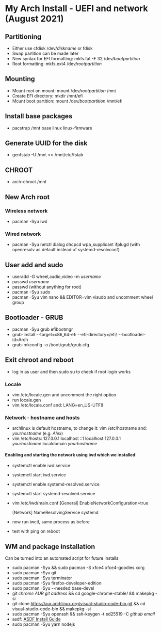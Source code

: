 # My Arch Install - UEFI and network (August 2021)

## Partitioning

[//]: # (cfdisk /dev/sdX or /dev/nvme)
- Either use cfdisk /dev/*diskname* or fdisk
- Swap partition can be made later
- New syntax for EFI formatting: mkfs.fat -F 32 /dev/*bootpartition*
- Root formatting: mkfs.ext4 /dev/*rootpartition*

## Mounting

- Mount root on mount: mount /dev/*rootpartition* /mnt
- Create EFI directory: mkdir /mnt/efi
- Mount boot partition: mount /dev/*bootpartition* /mnt/efi

## Install base packages

- pacstrap /mnt base linux linux-firmware

## Generate UUID for the disk

- genfstab -U /mnt >> /mnt/etc/fstab

## CHROOT

- arch-chroot /mnt

## New Arch root

### Wireless network

- pacman -Syu iwd

### Wired network

- pacman -Syu netctl dialog dhcpcd wpa_supplicant ifplugd (with openresolv as
default instead of systemd-resolvconf)

## User add and sudo

- useradd -G wheel,audio,video -m *username*
- passwd *username*
- passwd (without anything for root)
- pacman -Syu sudo
- pacman -Syu vim nano && EDITOR=vim visudo and uncomment wheel group

## Bootloader - GRUB

- pacman -Syu grub efibootmgr
- grub-install --target=x86_64-efi --efi-directory=/efi/ --bootloader-id=Arch
- grub-mkconfig -o /boot/grub/grub.cfg

## Exit chroot and reboot

- log in as user and then sudo su to check if root login works

### Locale

- vim /etc/locale.gen and uncomment the right option
- run locale.gen
- vim /etc/locale.conf and: LANG=en_US-UTF8

### Network - hostname and hosts

- archlinux is default hostname, to change it:
  vim /etc/hostname and: *yourhostname* (e.g. *Alex*)
- vim /etc/hosts:
  127.0.0.1  localhost
  ::1        localhost
  127.0.0.1  *yourhostname*.localdomain *yourhostname*

#### Enabling and starting the network using iwd which we installed

- systemctl enable iwd.service
- systemctl start iwd.service
- systemctl enable systemd-resolved.service
- systemctl start systemd-resolved.service
- vim /etc/iwd/main.conf
    [General]
    EnableNetworkConfiguration=true
    
    [Network]
    NameResolvingService systemd

- now run iwctl, same process as before
- test with ping on reboot

## WM and package installation

Can be turned into an automated script for future installs

- sudo pacman -Syu && sudo pacman -S xfce4 xfce4-goodies xorg
- sudo pacman -Syu git
- sudo pacman -Syu terminator
- sudo pacman -Syu firefox-developer-edition
- sudo pacman -Syu --needed base-devel
- git *chrome AUR git address* && cd google-chrome-stable/ && makepkg -si
- git clone https://aur.archlinux.org/visual-studio-code-bin.git && cd 
visual-studio-code-bin && makepkg -si
- sudo pacman -Syu openssh && ssh-keygen -t ed25519 -C *github email*
- asdf: [ASDF Install Guide](https://asdf-vm.com/guide/getting-started.html#_1-install-dependencies)
- sudo pacman -Syu yarn nodejs
